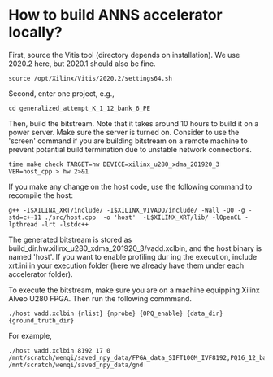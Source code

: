 # How to build ANNS accelerator locally?

First, source the Vitis tool (directory depends on installation). We use 2020.2 here, but 2020.1 should also be fine.

```
source /opt/Xilinx/Vitis/2020.2/settings64.sh 
```

Second, enter one project, e.g., 

```
cd generalized_attempt_K_1_12_bank_6_PE
```

Then, build the bitstream. Note that it takes around 10 hours to build it on a power server. Make sure the server is turned on. Consider to use the 'screen' command if you are building bitstream on a remote machine to prevent potantial build termination due to unstable network connections.

```
time make check TARGET=hw DEVICE=xilinx_u280_xdma_201920_3 VER=host_cpp > hw 2>&1
```

If you make any change on the host code, use the following command to recompile the host:

```
g++ -I$XILINX_XRT/include/ -I$XILINX_VIVADO/include/ -Wall -O0 -g -std=c++11 ./src/host.cpp  -o 'host'  -L$XILINX_XRT/lib/ -lOpenCL -lpthread -lrt -lstdc++
```

The generated bitstream is stored as build_dir.hw.xilinx_u280_xdma_201920_3/vadd.xclbin, and the host binary is named 'host'. If you want to enable profiling dur
ing the execution, include xrt.ini in your execution folder (here we already have them under each accelerator folder).

To execute the bitstream, make sure you are on a machine equipping Xilinx Alveo U280 FPGA. Then run the following commmand.

```
./host vadd.xclbin {nlist} {nprobe} {OPQ_enable} {data_dir} {ground_truth_dir}
```

For example,

```
./host vadd.xclbin 8192 17 0 /mnt/scratch/wenqi/saved_npy_data/FPGA_data_SIFT100M_IVF8192,PQ16_12_banks /mnt/scratch/wenqi/saved_npy_data/gnd 
```
